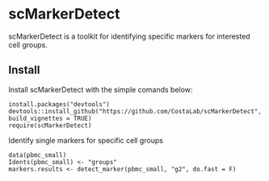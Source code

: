 # scMarkerDetect
scMarkerDetect is a toolkit for identifying specific markers for interested cell groups. 

## Install

Install scMarkerDetect with the simple comands below:

```{r}
install.packages("devtools")
devtools::install_github("https://github.com/CostaLab/scMarkerDetect", build_vignettes = TRUE)
require(scMarkerDetect)
```

Identify single markers for specific cell groups

```{r}
data(pbmc_small)
Idents(pbmc_small) <- "groups"
markers.results <- detect_marker(pbmc_small, "g2", do.fast = F)
```


